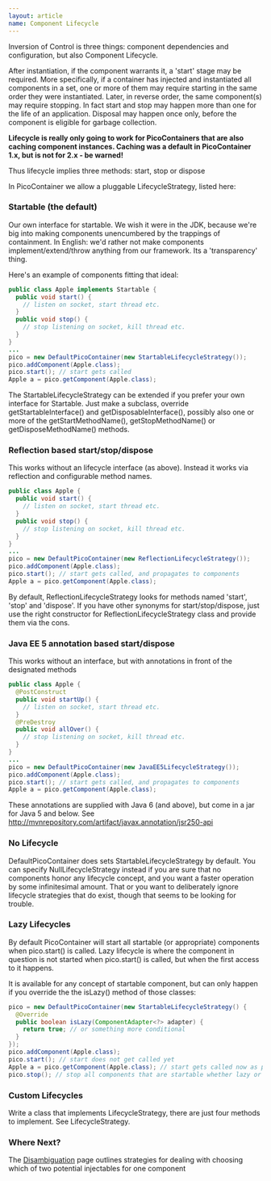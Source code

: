 ```yaml
---
layout: article
name: Component Lifecycle
---
```


Inversion of Control is three things: component dependencies and configuration, but also Component Lifecycle.

After instantiation, if the component warrants it, a 'start' stage may be required. More specifically, if a container has injected and instantiated all components in a set, one or more of them may require starting in the same order they were instantiated. Later, in reverse order, the same component(s) may require stopping. In fact start and stop may happen more than one for the life of an application. Disposal may happen once only, before the component is eligible for garbage collection.

**Lifecycle is really only going to work for PicoContainers that are also caching component instances. Caching was a default in PicoContainer 1.x, but is not for 2.x - be warned!**

Thus lifecycle implies three methods: start, stop or dispose

In PicoContainer we allow a pluggable LifecycleStrategy, listed here:

### Startable (the default)

Our own interface for startable. We wish it were in the JDK, because we're big into making components unencumbered by the trappings of containment. In English: we'd rather not make components implement/extend/throw anything from our framework. Its a 'transparency' thing.

Here's an example of components fitting that ideal:

```java
public class Apple implements Startable { 
  public void start() { 
    // listen on socket, start thread etc. 
  } 
  public void stop() { 
    // stop listening on socket, kill thread etc. 
  } 
}
...
pico = new DefaultPicoContainer(new StartableLifecycleStrategy());
pico.addComponent(Apple.class);
pico.start(); // start gets called 
Apple a = pico.getComponent(Apple.class);
```

The StartableLifecycleStrategy can be extended if you prefer your own interface for Startable. Just make a subclass, override getStartableInterface() and getDisposableInterface(), possibly also one or more of the getStartMethodName(), getStopMethodName() or getDisposeMethodName() methods.

### Reflection based start/stop/dispose

This works without an lifecycle interface (as above). Instead it works via reflection and configurable method names.

```java
public class Apple { 
  public void start() { 
    // listen on socket, start thread etc. 
  } 
  public void stop() { 
    // stop listening on socket, kill thread etc. 
  } 
}
...
pico = new DefaultPicoContainer(new ReflectionLifecycleStrategy());
pico.addComponent(Apple.class);
pico.start(); // start gets called, and propagates to components 
Apple a = pico.getComponent(Apple.class);
```

By default, ReflectionLifecycleStrategy looks for methods named 'start', 'stop' and 'dispose'. If you have other synonyms for start/stop/dispose, just use the right constructor for ReflectionLifecycleStrategy class and provide them via the cons.

### Java EE 5 annotation based start/dispose

This works without an interface, but with annotations in front of the designated methods

```java
public class Apple { 
  @PostConstruct 
  public void startUp() { 
    // listen on socket, start thread etc. 
  } 
  @PreDestroy 
  public void allOver() { 
	// stop listening on socket, kill thread etc. 
  } 
}
...
pico = new DefaultPicoContainer(new JavaEE5LifecycleStrategy());
pico.addComponent(Apple.class);
pico.start(); // start gets called, and propagates to components 
Apple a = pico.getComponent(Apple.class);
```

These annotations are supplied with Java 6 (and above), but come in a jar for Java 5 and below. See <http://mvnrepository.com/artifact/javax.annotation/jsr250-api>

### No Lifecycle

DefaultPicoContainer does sets StartableLifecycleStrategy by default. You can specify NullLifecycleStrategy instead if you are sure that no components honor any lifecycle concept, and you want a faster operation by some infinitesimal amount. That or you want to deliberately ignore lifecycle strategies that do exist, though that seems to be looking for trouble.

### Lazy Lifecycles

By default PicoContainer will start all startable (or appropriate) components when pico.start() is called. Lazy lifecycle is where the component in question is not started when pico.start() is called, but when the first access to it happens.

It is available for any concept of startable component, but can only happen if you override the the isLazy() method of those classes:

```java
pico = new DefaultPicoContainer(new StartableLifecycleStrategy() { 
  @Override 
  public boolean isLazy(ComponentAdapter<?> adapter) { 
    return true; // or something more conditional 
  } 
});
pico.addComponent(Apple.class);
pico.start(); // start does not get called yet 
Apple a = pico.getComponent(Apple.class); // start gets called now as part of getComponent(..) 
pico.stop(); // stop all components that are startable whether lazy or not
```

### Custom Lifecycles

Write a class that implements LifecycleStrategy, there are just four methods to implement. See LifecycleStrategy.

### Where Next?

<span class="callout">The [Disambiguation](disambiguation.html) page outlines strategies for dealing with choosing which of two potential injectables for one component</span>
